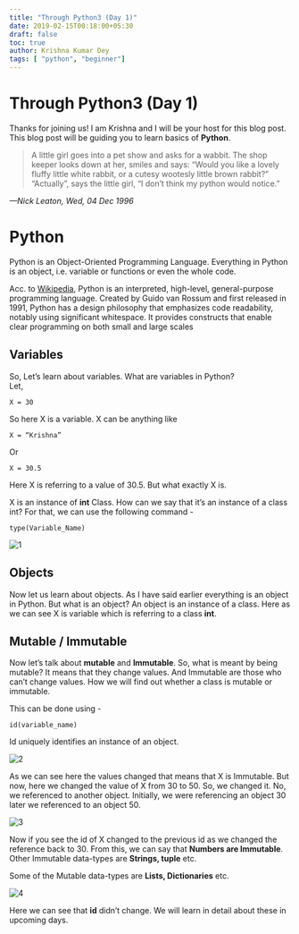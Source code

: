 ```yaml
---
title: "Through Python3 (Day 1)"
date: 2019-02-15T00:18:00+05:30
draft: false
toc: true
author: Krishna Kumar Dey
tags: [ "python", "beginner"]
---
```


# Through Python3 (Day 1)

Thanks for joining us! I am Krishna and I will be your host for this blog post. This blog post will be guiding you to learn basics of **Python**.

> A little girl goes into a pet show and asks for a wabbit. The shop keeper looks down at her, smiles and says:
“Would you like a lovely fluffy little white rabbit, or a cutesy wootesly little brown rabbit?”
“Actually”, says the little girl, “I don’t think my python would notice.”

<cite> —Nick Leaton, Wed, 04 Dec 1996 </cite>


# Python

Python is an Object-Oriented Programming Language. Everything in Python is an object, i.e. variable or functions or even the whole code.

Acc. to [Wikipedia](https://www.wikipedia.org), Python is an interpreted, high-level, general-purpose programming language. Created by Guido van Rossum and first released in 1991, Python has a design philosophy that emphasizes code readability, notably using significant whitespace. It provides constructs that enable clear programming on both small and large scales


## Variables
So, Let’s learn about variables. What are variables in Python?  
Let,

` X = 30 `

So here X is a variable. X can be anything like

` X = “Krishna” `

Or
 
` X = 30.5 `

Here X is referring to a value of 30.5. But what exactly X is.  

X is an instance of  __int__ Class. How can we say that it’s an instance of a class int? For that, we can use the following command -

` type(Variable_Name) `

![1](/images/python3-1/1.png)

## Objects
Now  let us learn about objects. As I have said earlier everything is an object in Python. But what is an object? An object is an instance of a class. Here as we can see X is variable which is referring to a class __int__.

## Mutable / Immutable
Now let’s talk about  __mutable__  and  __Immutable__. So, what is meant by being mutable? It means that they change values. And Immutable are those who can’t change values. How we will find out whether a class is mutable or immutable.

This can be done using - 

` id(variable_name) `

Id uniquely identifies an instance of an object.

![2](/images/python3-1/2.png)

As we can see here the values changed that means that X is Immutable. But now, here we changed the value of X from 30 to 50. So, we changed it. No, we referenced to another object. Initially, we were referencing an object 30 later we referenced to an object 50.

![3](/images/python3-1/3.png)

Now if you see the id of X changed to the previous id as we changed the reference back to 30. From this, we can say that  __Numbers are Immutable__. Other Immutable data-types are  __Strings, tuple__ etc.

Some of the Mutable data-types are  __Lists, Dictionaries__  etc.

![4](/images/python3-1/4.png)

Here we can see that  __id__ didn’t change. We will learn in detail about these in upcoming days.